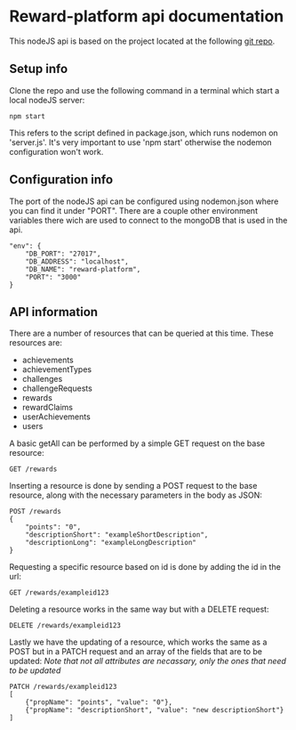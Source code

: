 # Reward-platform api documentation
This nodeJS api is based on the project located at the following [git repo](https://github.com/FlorianDH/rewards).

## Setup info
Clone the repo and use the following command in a terminal which start a local nodeJS server:
```
npm start
```
This refers to the script defined in package.json, which runs nodemon on 'server.js'. It's very important to use 'npm start' otherwise the nodemon configuration won't work.
## Configuration info
The port of the nodeJS api can be configured using nodemon.json where you can find it under "PORT". There are a couple other environment variables there wich are used to connect to the mongoDB that is used in the api.
```
"env": {        
    "DB_PORT": "27017",
    "DB_ADDRESS": "localhost",
    "DB_NAME": "reward-platform",
    "PORT": "3000" 
}
```

## API information
There are a number of resources that can be queried at this time. These resources are:
* achievements
* achievementTypes
* challenges
* challengeRequests
* rewards
* rewardClaims
* userAchievements
* users

A basic getAll can be performed by a simple GET request on the base resource:
```
GET /rewards
```
Inserting a resource is done by sending a POST request to the base resource, along with the necessary parameters in the body as JSON:
```
POST /rewards
{
	"points": "0",
	"descriptionShort": "exampleShortDescription",
	"descriptionLong": "exampleLongDescription"
}
```
Requesting a specific resource based on id is done by adding the id in the url:
```
GET /rewards/exampleid123
```
Deleting a resource works in the same way but with a DELETE request:
```
DELETE /rewards/exampleid123
```
Lastly we have the updating of a resource, which works the same as a POST but in a PATCH request and an array of the fields that are to be updated:
*Note that not all attributes are necassary, only the ones that need to be updated*
```
PATCH /rewards/exampleid123
[
	{"propName": "points", "value": "0"},
	{"propName": "descriptionShort", "value": "new descriptionShort"}
]
```